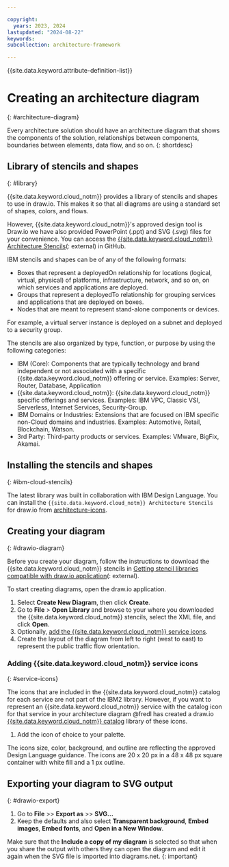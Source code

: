 ```yaml
---

copyright:
  years: 2023, 2024
lastupdated: "2024-08-22"
keywords: 
subcollection: architecture-framework

---
```


{{site.data.keyword.attribute-definition-list}}


# Creating an architecture diagram
{: #architecture-diagram}

Every architecture solution should have an architecture diagram that shows the components of the solution, relationships between components, boundaries between elements, data flow, and so on.
{: shortdesc}


## Library of stencils and shapes
{: #library}

{{site.data.keyword.cloud_notm}} provides a library of stencils and shapes to use in draw.io. This makes it so that all diagrams are using a standard set of shapes, colors, and flows.

However, {{site.data.keyword.cloud_notm}}'s approved design tool is Draw.io we have also provided PowerPoint (.ppt) and SVG (.svg) files for your convenience. You can access the [{{site.data.keyword.cloud_notm}} Architecture Stencils](https://github.com/IBM-Cloud/architecture-icons)(: external) in GitHub.

IBM stencils and shapes can be of any of the following formats:

- Boxes that represent a deployedOn relationship for locations (logical, virtual, physical) of platforms, infrastructure, network, and so on, on which services and applications are deployed.
- Groups that represent a deployedTo relationship for grouping services and applications that are deployed on boxes.
- Nodes that are meant to represent stand-alone components or devices.

For example, a virtual server instance is deployed on a subnet and deployed to a security group.

The stencils are also organized by type, function, or purpose by using the following categories:

- IBM (Core): Components that are typically technology and brand independent or not associated with a specific {{site.data.keyword.cloud_notm}} offering or service. Examples: Server, Router, Database, Application
- {{site.data.keyword.cloud_notm}}: {{site.data.keyword.cloud_notm}} specific offerings and services. Examples: IBM VPC, Classic VSI, Serverless, Internet Services, Security-Group.
- IBM Domains or Industries: Extensions that are focused on IBM specific non-Cloud domains and industries. Examples: Automotive, Retail, Blockchain, Watson.
- 3rd Party: Third-party products or services. Examples: VMware, BigFix, Akamai.


## Installing the stencils and shapes
{: #ibm-cloud-stencils}

The latest library was built in collaboration with IBM Design Language. You can install the `{{site.data.keyword.cloud_notm}} Architecture Stencils` for draw.io from [architecture-icons](https://github.com/IBM-Cloud/architecture-icons/tree/main/drawio).



## Creating your diagram
{: #drawio-diagram}

Before you create your diagram, follow the instructions to download the {{site.data.keyword.cloud_notm}} stencils in [Getting stencil libraries compatible with draw.io application](https://github.com/IBM-Cloud/architecture-icons?tab=readme-ov-file#getting-stencil-libraries-compatible-with-drawio-application)(: external).

To start creating diagrams, open the draw.io application.

1. Select **Create New Diagram**, then click **Create**.
1. Go to **File** > **Open Library** and browse to your where you downloaded the {{site.data.keyword.cloud_notm}} stencils, select the XML file, and click **Open**.
1. Optionally, [add the {{site.data.keyword.cloud_notm}} service icons](#service-icons).
1. Create the layout of the diagram from left to right (west to east) to represent the public traffic flow orientation.

### Adding {{site.data.keyword.cloud_notm}} service icons
{: #service-icons}

The icons that are included in the {{site.data.keyword.cloud_notm}} catalog for each service are not part of the IBM2 library. However, if you want to represent an {{site.data.keyword.cloud_notm}} service with the catalog icon for that service in your architecture diagram @fredl has created a draw.io [{{site.data.keyword.cloud_notm}} catalog](https://l2fprod.github.io/myarchitecture/) library of these icons.

1. Add the icon of choice to your palette. 

The icons size, color, background, and outline are reflecting the approved Design Language guidance. The icons are 20 x 20 px in a 48 x 48 px square container with white fill and a 1 px outline.

## Exporting your diagram to SVG output
{: #drawio-export}

1. Go to **File** >> **Export as** >> **SVG...**
2. Keep the defaults and also select **Transparent background**, **Embed images**, **Embed fonts**, and **Open in a New Window**.

Make sure that the **Include a copy of my diagram** is selected so that when you share the output with others they can open the diagram and edit it again when the SVG file is imported into diagrams.net.
{: important}
